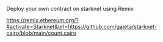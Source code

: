 Deploy your own contract on starknet using Remix

https://remix.ethereum.org/?#activate=Starknet&url=https://github.com/gajeta/starknet-cairo/blob/main/count.cairo
